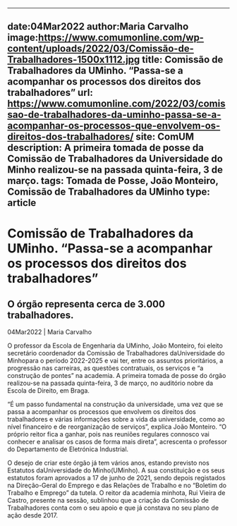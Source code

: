 
---
date:04Mar2022
author:Maria Carvalho
image:https://www.comumonline.com/wp-content/uploads/2022/03/Comissão-de-Trabalhadores-1500x1112.jpg
title: Comissão de Trabalhadores da UMinho. “Passa-se a acompanhar os processos dos direitos dos trabalhadores”
url: https://www.comumonline.com/2022/03/comissao-de-trabalhadores-da-uminho-passa-se-a-acompanhar-os-processos-que-envolvem-os-direitos-dos-trabalhadores/
site: ComUM
description: A primeira tomada de posse da Comissão de Trabalhadores da Universidade do Minho realizou-se na passada quinta-feira, 3 de março.
tags: Tomada de Posse, João Monteiro, Comissão de Trabalhadores da UMinho
type: article
---


# Comissão de Trabalhadores da UMinho. “Passa-se a acompanhar os processos dos direitos dos trabalhadores”

## O órgão representa cerca de 3.000 trabalhadores.

04Mar2022 | Maria Carvalho

O professor da Escola de Engenharia da UMinho, João Monteiro, foi eleito secretário coordenador da Comissão de Trabalhadores daUniversidade do Minhopara o período 2022-2025 e vai ter, entre os assuntos prioritários, a progressão nas carreiras, as questões contratuais, os serviços e “a construção de pontes” na academia. A primeira tomada de posse do órgão realizou-se na passada quinta-feira, 3 de março, no auditório nobre da Escola de Direito, em Braga.

“É um passo fundamental na construção da universidade, uma vez que se passa a acompanhar os processos que envolvem os direitos dos trabalhadores e várias informações sobre a vida da universidade, como ao nível financeiro e de reorganização de serviços”, explica João Monteiro. “O próprio reitor fica a ganhar, pois nas reuniões regulares connosco vai conhecer e analisar os casos de forma mais direta”, acrescenta o professor do Departamento de Eletrónica Industrial.

O desejo de criar este órgão já tem vários anos, estando previsto nos Estatutos daUniversidade do Minho(UMinho). A sua constituição e os seus estatutos foram aprovados a 17 de junho de 2021, sendo depois registados na Direção-Geral do Emprego e das Relações de Trabalho e no “Boletim do Trabalho e Emprego” da tutela. O reitor da academia minhota, Rui Vieira de Castro, presente na sessão, sublinhou que a criação da Comissão de Trabalhadores conta com o seu apoio e que já constava no seu plano de ação desde 2017.


